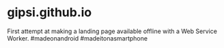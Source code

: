 # gipsi.github.io
First attempt at making a landing page available offline with a Web Service Worker.
#madeonandroid #madeitonasmartphone
